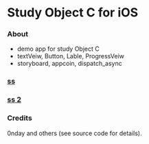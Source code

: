 # Study Object C for iOS  



### About 

- demo app for study Object C
- textVeiw, Button, Lable, ProgressVeiw
- storyboard, appcoin, dispatch_async


### [ss](https://github.com/Alvin9999/new-pac/wiki/ss%E5%85%8D%E8%B4%B9%E8%B4%A6%E5%8F%B7)

### [ss 2](https://gitlab.com/Alvin9999/free/wikis/ss%E5%85%8D%E8%B4%B9%E8%B4%A6%E5%8F%B7)



### Credits
0nday and others (see source code for details).
